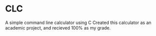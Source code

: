 # CLC
A simple command line calculator using C
Created this calculator as an academic project, and recieved 100% as my grade.
